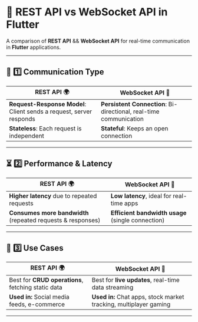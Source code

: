 # 🔄 REST API vs WebSocket API in Flutter

A comparison of **REST API** && **WebSocket API** for real-time communication in **Flutter** applications.

---

## 🚀 1️⃣ Communication Type  
| **REST API** 🌍 | **WebSocket API** 🔗 |
|--------------|----------------|
| **Request-Response Model**: Client sends a request, server responds | **Persistent Connection**: Bi-directional, real-time communication |
| **Stateless**: Each request is independent | **Stateful**: Keeps an open connection |

---

## ⏳ 2️⃣ Performance & Latency  
| **REST API** 🌍 | **WebSocket API** 🔗 |
|--------------|----------------|
| **Higher latency** due to repeated requests | **Low latency**, ideal for real-time apps |
| **Consumes more bandwidth** (repeated requests & responses) | **Efficient bandwidth usage** (single connection) |

---

## 📡 3️⃣ Use Cases  
| **REST API** 🌍 | **WebSocket API** 🔗 |
|--------------|----------------|
| Best for **CRUD operations**, fetching static data | Best for **live updates**, real-time data streaming |
| **Used in:** Social media feeds, e-commerce | **Used in:** Chat apps, stock market tracking, multiplayer gaming |

---



